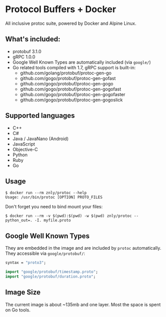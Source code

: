 # Protocol Buffers + Docker
All inclusive protoc suite, powered by Docker and Alpine Linux.

## What's included:
- protobuf 3.1.0
- gRPC 1.0.0
- Google Well Known Types are automatically included (via `google/`)
- Go related tools compiled with 1.7, gRPC support is built-in:
  - github.com/golang/protobuf/protoc-gen-go
  - github.com/gogo/protobuf/protoc-gen-gofast
  - github.com/gogo/protobuf/protoc-gen-gogo
  - github.com/gogo/protobuf/protoc-gen-gogofast
  - github.com/gogo/protobuf/protoc-gen-gogofaster
  - github.com/gogo/protobuf/protoc-gen-gogoslick

## Supported languages
- C++
- C#
- Java / JavaNano (Android)
- JavaScript
- Objective-C
- Python
- Ruby
- Go

## Usage
```
$ docker run --rm znly/protoc --help
Usage: /usr/bin/protoc [OPTION] PROTO_FILES
```

Don't forget you need to bind mount your files:
```
$ docker run --rm -v $(pwd):$(pwd) -w $(pwd) znly/protoc --python_out=. -I. myfile.proto
```

## Google Well Known Types
They are embedded in the image and are included by `protoc` automatically.
They accessible via `google/protobuf/`:
```protobuf
syntax = "proto3";

import "google/protobuf/timestamp.proto";
import "google/protobuf/duration.proto";
```

## Image Size
The current image is about ~135mb and one layer. Most the space is spent on Go tools.
